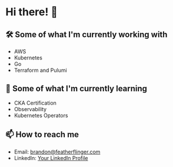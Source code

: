 # Hi there! 👋

## 🛠️ Some of what I'm currently working with 

- AWS
- Kubernetes
- Go
- Terraform and Pulumi

## 🌱 Some of what I'm currently learning

- CKA Certification 
- Observability
- Kubernetes Operators

## 📫 How to reach me

- Email: brandon@featherflinger.com
- LinkedIn: [Your LinkedIn Profile](https://www.linkedin.com/in/brandon-mena/)
